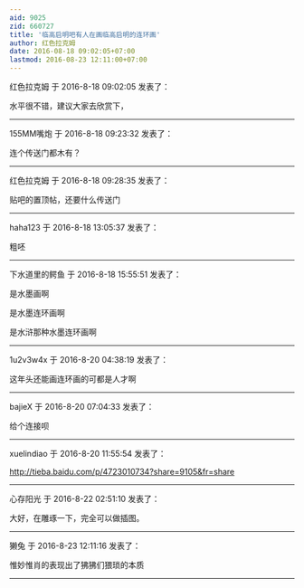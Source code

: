 ```yaml
---
aid: 9025
zid: 660727
title: '临高启明吧有人在画临高启明的连环画'
author: 红色拉克姆
date: 2016-08-18 09:02:05+07:00
lastmod: 2016-08-23 12:11:00+07:00
---
```


红色拉克姆 于 2016-8-18 09:02:05 发表了：

水平很不错，建议大家去欣赏下，

---------

155MM嘴炮 于 2016-8-18 09:23:32 发表了：

连个传送门都木有？

---------

红色拉克姆 于 2016-8-18 09:28:35 发表了：

贴吧的置顶帖，还要什么传送门

---------

haha123 于 2016-8-18 13:05:37 发表了：

粗呸

---------

下水道里的鳄鱼 于 2016-8-18 15:55:51 发表了：

是水墨画啊

是水墨连环画啊

是水浒那种水墨连环画啊

---------

1u2v3w4x 于 2016-8-20 04:38:19 发表了：

这年头还能画连环画的可都是人才啊

---------

bajieX 于 2016-8-20 07:04:33 发表了：

给个连接呗

---------

xuelindiao 于 2016-8-20 11:55:54 发表了：

http://tieba.baidu.com/p/4723010734?share=9105&fr=share

---------

心存阳光 于 2016-8-22 02:51:10 发表了：

大好，在雕琢一下，完全可以做插图。

---------

獭兔 于 2016-8-23 12:11:16 发表了：

惟妙惟肖的表现出了狒狒们猥琐的本质

---------


